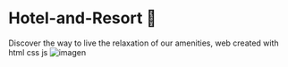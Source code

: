 # Hotel-and-Resort 🏫
Discover the way to live the relaxation of our amenities, web created with html css js
![imagen](https://user-images.githubusercontent.com/100095709/210111925-838d4944-45ef-4d0f-9cec-bf2952548620.png)
